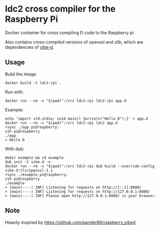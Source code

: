 # ldc2 cross compiler for the Raspberry Pi
Docker container for cross compiling D code to the Raspberry pi

Also contains cross-compiled versions of openssl and zlib, which are dependencies of [vibe-d](https://vibed.org/).

## Usage
Build the image:
```
docker build -t ldc2-rpi .
```

Run with:
```
docker run --rm -v "$(pwd)":/src ldc2-rpi ldc2-rpi app.d
```

Example:
```
echo 'import std.stdio; void main() {writeln("Hello D");}' > app.d
docker run --rm -v "$(pwd)":/src ldc2-rpi ldc2 app.d
rsync ./app pi@raspberry:
ssh pi@raspberry
./app
> Hello D
```

With dub:
```
mkdir example && cd example
dub init -t vibe.d -n
docker run --rm -v "$(pwd)":/src ldc2-rpi dub build --override-config vibe-d:tls/openssl-1.1
rsync ./example pi@raspberry:
ssh pi@raspberry
./example
> [main(----) INF] Listening for requests on http://[::1]:8080/
> [main(----) INF] Listening for requests on http://127.0.0.1:8080/
> [main(----) INF] Please open http://127.0.0.1:8080/ in your browser.
```

## Note
Heavily inspired by https://github.com/pander86/raspberry_vibed
